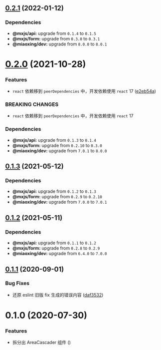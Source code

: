 ## [0.2.1](https://github.com/miaoxing/mxjs-area-cascader/compare/v0.2.0...v0.2.1) (2022-01-12)





### Dependencies

* **@mxjs/api:** upgrade from `0.1.4` to `0.1.5`
* **@mxjs/form:** upgrade from `0.3.0` to `0.3.1`
* **@miaoxing/dev:** upgrade from `8.0.0` to `8.0.1`

# [0.2.0](https://github.com/miaoxing/mxjs-area-cascader/compare/v0.1.3...v0.2.0) (2021-10-28)


### Features

* `react` 依赖移到 `peerDependencies` 中，开发依赖使用 `react` 17 ([e2eb54a](https://github.com/miaoxing/mxjs-area-cascader/commit/e2eb54a3030b813e6733a1740f33204a0e33b1e2))


### BREAKING CHANGES

* `react` 依赖移到 `peerDependencies` 中，开发依赖使用 `react` 17





### Dependencies

* **@mxjs/api:** upgrade from `0.1.3` to `0.1.4`
* **@mxjs/form:** upgrade from `0.2.10` to `0.3.0`
* **@miaoxing/dev:** upgrade from `7.0.1` to `8.0.0`

## [0.1.3](https://github.com/miaoxing/mxjs-area-cascader/compare/v0.1.2...v0.1.3) (2021-05-12)





### Dependencies

* **@mxjs/api:** upgrade from `0.1.2` to `0.1.3`
* **@mxjs/form:** upgrade from `0.2.9` to `0.2.10`
* **@miaoxing/dev:** upgrade from `7.0.0` to `7.0.1`

## [0.1.2](https://github.com/miaoxing/mxjs-area-cascader/compare/v0.1.1...v0.1.2) (2021-05-11)





### Dependencies

* **@mxjs/api:** upgrade from `0.1.1` to `0.1.2`
* **@mxjs/form:** upgrade from `0.2.8` to `0.2.9`
* **@miaoxing/dev:** upgrade from `6.4.0` to `7.0.0`

## [0.1.1](https://github.com/miaoxing/mxjs-area-cascader/compare/v0.1.0...v0.1.1) (2020-09-01)


### Bug Fixes

* 还原 eslint 旧版 fix 生成的错误内容 ([daf3532](https://github.com/miaoxing/mxjs-area-cascader/commit/daf353228233daeaac4d1cdb6401235c7871a275))

# 0.1.0 (2020-07-30)


### Features

* 拆分出 AreaCascader 组件 ([](https://github.com/miaoxing/mxjs-area-cascader/commit/))
